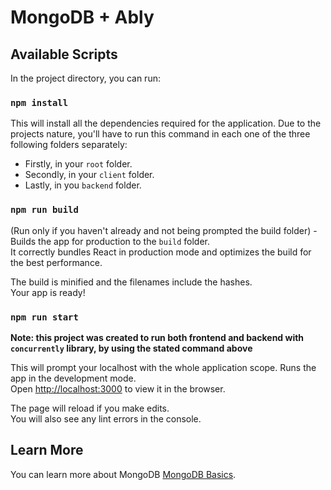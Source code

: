 # MongoDB + Ably

## Available Scripts

In the project directory, you can run:

### `npm install`
This will install all the dependencies required for the application. 
Due to the projects nature, you'll have to run this command in each one of the three following folders separately:

* Firstly, in your `root` folder.
* Secondly, in your `client` folder.
* Lastly, in you `backend` folder.


### `npm run build`

(Run only if you haven't already and not being prompted the build folder) - Builds the app for production to the `build` folder.\
It correctly bundles React in production mode and optimizes the build for the best performance.

The build is minified and the filenames include the hashes.\
Your app is ready!

### `npm run start`

**Note: this project was created to run both frontend and backend with `concurrently` library, by using the stated command above**

This will prompt your localhost with the whole application scope. Runs the app in the development mode.\
Open [http://localhost:3000](http://localhost:3000) to view it in the browser.

The page will reload if you make edits.\
You will also see any lint errors in the console.

## Learn More

You can learn more about MongoDB [MongoDB Basics](https://www.mongodb.com/resources/products/fundamentals/basics).